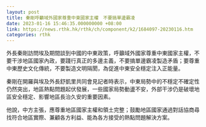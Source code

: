 ```yaml
---
layout: post
title: 秦剛呼籲域外國家尊重中東國家主權　不要搞單邊霸凌
date: 2023-01-16 15:46:35.000000000 +08:00
link: https://news.rthk.hk/rthk/ch/component/k2/1684097-20230116.htm
categories: rthk
---
```


外長秦剛訪問埃及期間談到中國的中東政策，呼籲域外國家尊重中東國家主權，不要干涉地區國家內政，要踐行真正的多邊主義，不要搞單邊霸凌製造矛盾；要尊重中東歷史文化傳統，不要製造文明隔閡，為促進中東安全穩定注入正能量。

秦剛在開羅與埃及外長舒凱里共同會見記者時表示，中東局勢中的不穩定不確定性仍然突出，地區熱點問題起伏發展，一些國家局勢動盪不安，外部干涉仍是破壞地區安全穩定、影響地區長治久安的重要因素。

他說，中方主張，應尊重地區國家主權和領土完整；鼓勵地區國家通過對話協商尋找符合地區實際、兼顧各方利益、能為各方接受的熱點問題解決方案。
